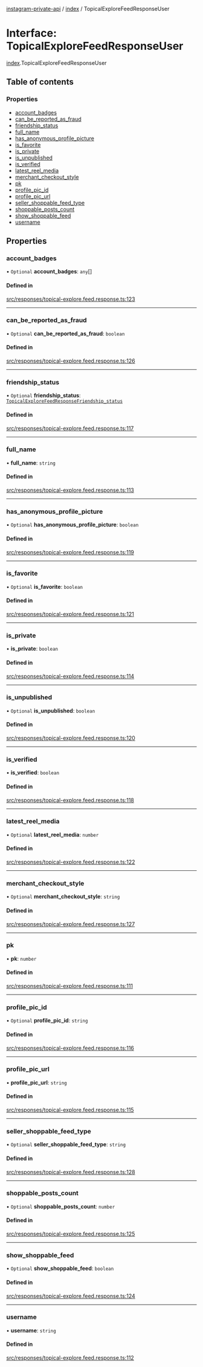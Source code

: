 [instagram-private-api](../../README.md) / [index](../../modules/index.md) / TopicalExploreFeedResponseUser

# Interface: TopicalExploreFeedResponseUser

[index](../../modules/index.md).TopicalExploreFeedResponseUser

## Table of contents

### Properties

- [account\_badges](TopicalExploreFeedResponseUser.md#account_badges)
- [can\_be\_reported\_as\_fraud](TopicalExploreFeedResponseUser.md#can_be_reported_as_fraud)
- [friendship\_status](TopicalExploreFeedResponseUser.md#friendship_status)
- [full\_name](TopicalExploreFeedResponseUser.md#full_name)
- [has\_anonymous\_profile\_picture](TopicalExploreFeedResponseUser.md#has_anonymous_profile_picture)
- [is\_favorite](TopicalExploreFeedResponseUser.md#is_favorite)
- [is\_private](TopicalExploreFeedResponseUser.md#is_private)
- [is\_unpublished](TopicalExploreFeedResponseUser.md#is_unpublished)
- [is\_verified](TopicalExploreFeedResponseUser.md#is_verified)
- [latest\_reel\_media](TopicalExploreFeedResponseUser.md#latest_reel_media)
- [merchant\_checkout\_style](TopicalExploreFeedResponseUser.md#merchant_checkout_style)
- [pk](TopicalExploreFeedResponseUser.md#pk)
- [profile\_pic\_id](TopicalExploreFeedResponseUser.md#profile_pic_id)
- [profile\_pic\_url](TopicalExploreFeedResponseUser.md#profile_pic_url)
- [seller\_shoppable\_feed\_type](TopicalExploreFeedResponseUser.md#seller_shoppable_feed_type)
- [shoppable\_posts\_count](TopicalExploreFeedResponseUser.md#shoppable_posts_count)
- [show\_shoppable\_feed](TopicalExploreFeedResponseUser.md#show_shoppable_feed)
- [username](TopicalExploreFeedResponseUser.md#username)

## Properties

### account\_badges

• `Optional` **account\_badges**: `any`[]

#### Defined in

[src/responses/topical-explore.feed.response.ts:123](https://github.com/Nerixyz/instagram-private-api/blob/0e0721c/src/responses/topical-explore.feed.response.ts#L123)

___

### can\_be\_reported\_as\_fraud

• `Optional` **can\_be\_reported\_as\_fraud**: `boolean`

#### Defined in

[src/responses/topical-explore.feed.response.ts:126](https://github.com/Nerixyz/instagram-private-api/blob/0e0721c/src/responses/topical-explore.feed.response.ts#L126)

___

### friendship\_status

• `Optional` **friendship\_status**: [`TopicalExploreFeedResponseFriendship_status`](TopicalExploreFeedResponseFriendship_status.md)

#### Defined in

[src/responses/topical-explore.feed.response.ts:117](https://github.com/Nerixyz/instagram-private-api/blob/0e0721c/src/responses/topical-explore.feed.response.ts#L117)

___

### full\_name

• **full\_name**: `string`

#### Defined in

[src/responses/topical-explore.feed.response.ts:113](https://github.com/Nerixyz/instagram-private-api/blob/0e0721c/src/responses/topical-explore.feed.response.ts#L113)

___

### has\_anonymous\_profile\_picture

• `Optional` **has\_anonymous\_profile\_picture**: `boolean`

#### Defined in

[src/responses/topical-explore.feed.response.ts:119](https://github.com/Nerixyz/instagram-private-api/blob/0e0721c/src/responses/topical-explore.feed.response.ts#L119)

___

### is\_favorite

• `Optional` **is\_favorite**: `boolean`

#### Defined in

[src/responses/topical-explore.feed.response.ts:121](https://github.com/Nerixyz/instagram-private-api/blob/0e0721c/src/responses/topical-explore.feed.response.ts#L121)

___

### is\_private

• **is\_private**: `boolean`

#### Defined in

[src/responses/topical-explore.feed.response.ts:114](https://github.com/Nerixyz/instagram-private-api/blob/0e0721c/src/responses/topical-explore.feed.response.ts#L114)

___

### is\_unpublished

• `Optional` **is\_unpublished**: `boolean`

#### Defined in

[src/responses/topical-explore.feed.response.ts:120](https://github.com/Nerixyz/instagram-private-api/blob/0e0721c/src/responses/topical-explore.feed.response.ts#L120)

___

### is\_verified

• **is\_verified**: `boolean`

#### Defined in

[src/responses/topical-explore.feed.response.ts:118](https://github.com/Nerixyz/instagram-private-api/blob/0e0721c/src/responses/topical-explore.feed.response.ts#L118)

___

### latest\_reel\_media

• `Optional` **latest\_reel\_media**: `number`

#### Defined in

[src/responses/topical-explore.feed.response.ts:122](https://github.com/Nerixyz/instagram-private-api/blob/0e0721c/src/responses/topical-explore.feed.response.ts#L122)

___

### merchant\_checkout\_style

• `Optional` **merchant\_checkout\_style**: `string`

#### Defined in

[src/responses/topical-explore.feed.response.ts:127](https://github.com/Nerixyz/instagram-private-api/blob/0e0721c/src/responses/topical-explore.feed.response.ts#L127)

___

### pk

• **pk**: `number`

#### Defined in

[src/responses/topical-explore.feed.response.ts:111](https://github.com/Nerixyz/instagram-private-api/blob/0e0721c/src/responses/topical-explore.feed.response.ts#L111)

___

### profile\_pic\_id

• `Optional` **profile\_pic\_id**: `string`

#### Defined in

[src/responses/topical-explore.feed.response.ts:116](https://github.com/Nerixyz/instagram-private-api/blob/0e0721c/src/responses/topical-explore.feed.response.ts#L116)

___

### profile\_pic\_url

• **profile\_pic\_url**: `string`

#### Defined in

[src/responses/topical-explore.feed.response.ts:115](https://github.com/Nerixyz/instagram-private-api/blob/0e0721c/src/responses/topical-explore.feed.response.ts#L115)

___

### seller\_shoppable\_feed\_type

• `Optional` **seller\_shoppable\_feed\_type**: `string`

#### Defined in

[src/responses/topical-explore.feed.response.ts:128](https://github.com/Nerixyz/instagram-private-api/blob/0e0721c/src/responses/topical-explore.feed.response.ts#L128)

___

### shoppable\_posts\_count

• `Optional` **shoppable\_posts\_count**: `number`

#### Defined in

[src/responses/topical-explore.feed.response.ts:125](https://github.com/Nerixyz/instagram-private-api/blob/0e0721c/src/responses/topical-explore.feed.response.ts#L125)

___

### show\_shoppable\_feed

• `Optional` **show\_shoppable\_feed**: `boolean`

#### Defined in

[src/responses/topical-explore.feed.response.ts:124](https://github.com/Nerixyz/instagram-private-api/blob/0e0721c/src/responses/topical-explore.feed.response.ts#L124)

___

### username

• **username**: `string`

#### Defined in

[src/responses/topical-explore.feed.response.ts:112](https://github.com/Nerixyz/instagram-private-api/blob/0e0721c/src/responses/topical-explore.feed.response.ts#L112)

